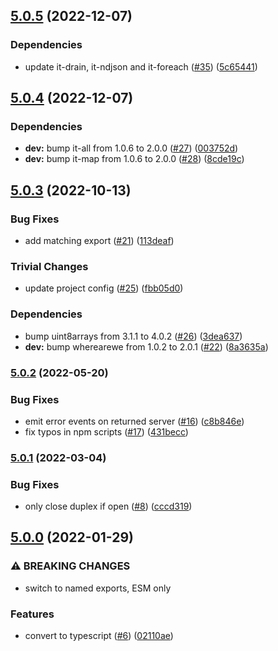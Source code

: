 ## [5.0.5](https://github.com/alanshaw/it-ws/compare/v5.0.4...v5.0.5) (2022-12-07)


### Dependencies

* update it-drain, it-ndjson and it-foreach ([#35](https://github.com/alanshaw/it-ws/issues/35)) ([5c65441](https://github.com/alanshaw/it-ws/commit/5c65441e2cd718b5338d9bc570091d4897e1e5e1))

## [5.0.4](https://github.com/alanshaw/it-ws/compare/v5.0.3...v5.0.4) (2022-12-07)


### Dependencies

* **dev:** bump it-all from 1.0.6 to 2.0.0 ([#27](https://github.com/alanshaw/it-ws/issues/27)) ([003752d](https://github.com/alanshaw/it-ws/commit/003752de90da52d27624f16d4d7f06d48f217539))
* **dev:** bump it-map from 1.0.6 to 2.0.0 ([#28](https://github.com/alanshaw/it-ws/issues/28)) ([8cde19c](https://github.com/alanshaw/it-ws/commit/8cde19c59342c39d325c80dc5c54fae469065d4a))

## [5.0.3](https://github.com/alanshaw/it-ws/compare/v5.0.2...v5.0.3) (2022-10-13)


### Bug Fixes

* add matching export ([#21](https://github.com/alanshaw/it-ws/issues/21)) ([113deaf](https://github.com/alanshaw/it-ws/commit/113deaf61121fc0330a7f559a3346cd54746bc07))


### Trivial Changes

* update project config ([#25](https://github.com/alanshaw/it-ws/issues/25)) ([fbb05d0](https://github.com/alanshaw/it-ws/commit/fbb05d0401c4ba021b82f6ec3940a191ffb84a2c))


### Dependencies

* bump uint8arrays from 3.1.1 to 4.0.2 ([#26](https://github.com/alanshaw/it-ws/issues/26)) ([3dea637](https://github.com/alanshaw/it-ws/commit/3dea637fde422091839b00093b9084ee63b0d25b))
* **dev:** bump wherearewe from 1.0.2 to 2.0.1 ([#22](https://github.com/alanshaw/it-ws/issues/22)) ([8a3635a](https://github.com/alanshaw/it-ws/commit/8a3635a5d229c23882a463b1db95a28a714db762))

### [5.0.2](https://github.com/alanshaw/it-ws/compare/v5.0.1...v5.0.2) (2022-05-20)


### Bug Fixes

* emit error events on returned server ([#16](https://github.com/alanshaw/it-ws/issues/16)) ([c8b846e](https://github.com/alanshaw/it-ws/commit/c8b846ee44a8321a0c080b039a05e975162c8db5))
* fix typos in npm scripts ([#17](https://github.com/alanshaw/it-ws/issues/17)) ([431becc](https://github.com/alanshaw/it-ws/commit/431becc2c9bc4d28df750e16db1d37241d21555d))

### [5.0.1](https://github.com/alanshaw/it-ws/compare/v5.0.0...v5.0.1) (2022-03-04)


### Bug Fixes

* only close duplex if open ([#8](https://github.com/alanshaw/it-ws/issues/8)) ([cccd319](https://github.com/alanshaw/it-ws/commit/cccd319cab6eca96ef6b26cba24fc423941d4f31))

## [5.0.0](https://github.com/alanshaw/it-ws/compare/v4.0.0...v5.0.0) (2022-01-29)


### ⚠ BREAKING CHANGES

* switch to named exports, ESM only

### Features

* convert to typescript ([#6](https://github.com/alanshaw/it-ws/issues/6)) ([02110ae](https://github.com/alanshaw/it-ws/commit/02110aea661b83cde311eb2ce28c8a3da5c0e2a0))
